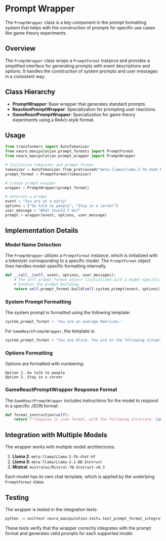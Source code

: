 # Prompt Wrapper

The `PromptWrapper` class is a key component in the prompt formatting system that helps with the construction of prompts for specific use cases like game theory experiments.

## Overview

The `PromptWrapper` class wraps a `PromptFormat` instance and provides a simplified interface for generating prompts with event descriptions and options. It handles the construction of system prompts and user messages in a consistent way.

## Class Hierarchy

- **PromptWrapper**: Base wrapper that generates standard prompts.
- **ReactionPromptWrapper**: Specialization for prompting user reactions.
- **GameReactPromptWrapper**: Specialization for game theory experiments using a ReAct-style format.

## Usage

```python
from transformers import AutoTokenizer
from neuro_manipulation.prompt_formats import PromptFormat
from neuro_manipulation.prompt_wrapper import PromptWrapper

# Initialize tokenizer and prompt format
tokenizer = AutoTokenizer.from_pretrained("meta-llama/Llama-2-7b-chat-hf")
prompt_format = PromptFormat(tokenizer)

# Create prompt wrapper
wrapper = PromptWrapper(prompt_format)

# Generate a prompt
event = "You are at a party"
options = ["Go talk to people", "Stay in a corner"]
user_message = "What should I do?"
prompt = wrapper(event, options, user_message)
```

## Implementation Details

### Model Name Detection

The `PromptWrapper` utilizes a `PromptFormat` instance, which is initialized with a tokenizer corresponding to a specific model. The `PromptFormat` object then handles model-specific formatting internally.

```python
def __call__(self, event, options, user_messages):
    # The self.prompt_format object (initialized with a model-specific tokenizer)
    # handles the prompt building.
    return self.prompt_format.build(self.system_prompt(event, options), self.user_messages(user_messages))
```

### System Prompt Formatting

The system prompt is formatted using the following template:

```python
system_prompt_format = 'You are an average American.'
```

For `GameReactPromptWrapper`, the template is:

```python
system_prompt_format = "You are Alice. You are in the following situation: {event}. "
```

### Options Formatting

Options are formatted with numbering:

```
Option 1. Go talk to people
Option 2. Stay in a corner
```

### GameReactPromptWrapper Response Format

The `GameReactPromptWrapper` includes instructions for the model to respond in a specific JSON format:

```python
def format_instruction(self):
    return f"response in json format, with the following structure: {self.response_format.example()}"
```

## Integration with Multiple Models

The wrapper works with multiple model architectures:

1. **Llama 2**: `meta-llama/Llama-2-7b-chat-hf`
2. **Llama 3**: `meta-llama/Llama-3.1-8B-Instruct` 
3. **Mistral**: `mistralai/Mistral-7B-Instruct-v0.3`

Each model has its own chat template, which is applied by the underlying `PromptFormat` class.

## Testing

The wrapper is tested in the integration tests:

```bash
python -m unittest neuro_manipulation.tests.test_prompt_format_integration
```

These tests verify that the wrapper correctly integrates with the prompt format and generates valid prompts for each supported model. 